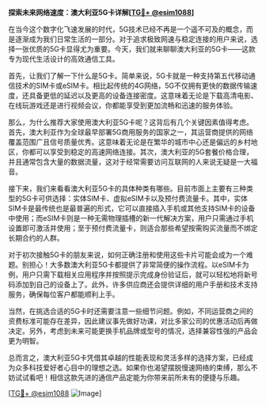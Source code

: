 **探索未来网络速度：澳大利亚5G卡详解[[TG💪+ @esim1088](https://t.me/s/esim1088)]**

在当今这个数字化飞速发展的时代，5G技术已经不再是一个遥不可及的概念，而是逐渐成为我们日常生活的一部分。对于追求极致网速与稳定连接的用户来说，选择一张优质的5G卡显得尤为重要。今天，我们就来聊聊澳大利亚的5G卡——这款专为现代生活设计的高效通信工具。

首先，让我们了解一下什么是5G卡。简单来说，5G卡就是一种支持第五代移动通信技术的SIM卡或eSIM卡。相比起传统的4G网络，5G不仅拥有更快的数据传输速度，还具备更低的延迟以及更高的设备连接密度。这意味着无论是下载高清电影、在线玩游戏还是进行视频会议，你都能享受到更加流畅和迅速的服务体验。

那么，为什么推荐大家使用澳大利亚5G卡呢？这背后有几个关键因素值得考虑。首先，澳大利亚作为全球最早部署5G商用服务的国家之一，其运营商提供的网络覆盖范围广且信号质量优秀。这意味着无论是在繁华的城市中心还是偏远的乡村地区，你都可以享受到稳定的高速网络连接。其次，澳大利亚的5G套餐价格合理，并且通常包含大量的数据流量，这对于经常需要访问互联网的人来说无疑是一大福音。

接下来，我们来看看澳大利亚5G卡的具体种类有哪些。目前市面上主要有三种类型的5G卡可供选择：实体SIM卡、虚拟eSIM卡以及预付费流量卡。其中，实体SIM卡是最传统也是最普遍的形式，它可以直接插入手机或其他支持SIM卡的设备中使用；而eSIM卡则是一种无需物理插槽的新一代解决方案，用户只需通过手机设置即可激活并使用；至于预付费流量卡，则适合那些希望按需购买流量而不绑定长期合约的人群。

对于初次接触5G卡的朋友来说，如何正确注册和使用这些卡片可能会成为一个难题。别担心！大多数澳大利亚5G卡都提供了非常简便的操作流程。以eSIM卡为例，用户只需下载相关应用程序并按照提示完成身份验证后，就可以轻松地将新号码添加到自己的设备上了。此外，许多供应商还会提供详细的用户手册和技术支持服务，确保每位客户都能顺利上手。

当然，在挑选合适的5G卡时还需要注意一些细节问题。例如，不同运营商之间的资费标准可能存在差异，因此建议事先做好功课，对比多家公司的优惠活动后再做决定。另外，考虑到未来可能更换手机品牌或型号的情况，选择兼容性强的产品会更为明智。

总而言之，澳大利亚5G卡凭借其卓越的性能表现和灵活多样的选择方案，已经成为众多科技爱好者心目中的理想之选。如果你也渴望摆脱慢速网络的束缚，那么不妨试试看吧！相信这款先进的通信产品定能为你带来前所未有的便捷与乐趣。

[[TG💪+ @esim1088](https://t.me/s/esim1088) ![Image](https://i.postimg.cc/4NQfJmqS/Snipaste-2025-05-13-00-14-12.png)]